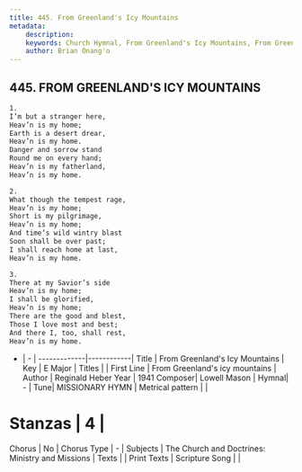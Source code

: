 ```yaml
---
title: 445. From Greenland's Icy Mountains
metadata:
    description: 
    keywords: Church Hymnal, From Greenland's Icy Mountains, From Greenland&#039;s icy mountains, 
    author: Brian Onang'o
---
```



## 445. FROM GREENLAND'S ICY MOUNTAINS

```txt
1.
I’m but a stranger here,
Heav’n is my home;
Earth is a desert drear,
Heav’n is my home.
Danger and sorrow stand
Round me on every hand;
Heav’n is my fatherland,
Heav’n is my home.

2.
What though the tempest rage,
Heav’n is my home;
Short is my pilgrimage,
Heav’n is my home;
And time’s wild wintry blast
Soon shall be over past;
I shall reach home at last,
Heav’n is my home.

3.
There at my Savior’s side
Heav’n is my home;
I shall be glorified,
Heav’n is my home;
There are the good and blest,
Those I love most and best;
And there I, too, shall rest,
Heav’n is my home.
```

- |   -  |
-------------|------------|
Title | From Greenland's Icy Mountains |
Key | E Major |
Titles |  |
First Line | From Greenland&#039;s icy mountains |
Author | Reginald Heber
Year | 1941
Composer| Lowell Mason |
Hymnal|  - |
Tune| MISSIONARY HYMN |
Metrical pattern | |
# Stanzas | 4 |
Chorus | No |
Chorus Type | - |
Subjects | The Church and Doctrines: Ministry and Missions |
Texts |  |
Print Texts | 
Scripture Song |  |
  
